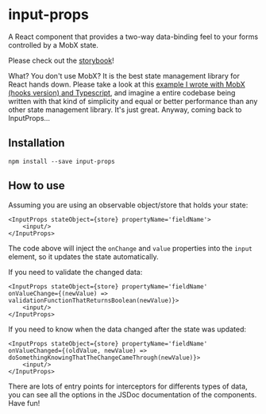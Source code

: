 # input-props
A React component that provides a two-way data-binding feel to your forms controlled by a MobX state. 

Please check out the [storybook](https://jpmtrabbold.github.io/input-props)!

What? You don't use MobX? It is the best state management library for React hands down. Please take a look at this [example I wrote with MobX (hooks version) and Typescript](https://github.com/jpmtrabbold/react-hooks-mobx-typescript-todo-list), and imagine a entire codebase being written with that kind of simplicity and equal or better performance than any other state management library. It's just great. Anyway, coming back to InputProps...

## Installation

```
npm install --save input-props
```

## How to use

Assuming you are using an observable object/store that holds your state:
```
<InputProps stateObject={store} propertyName='fieldName'>
    <input/>
</InputProps>
```

The code above will inject the `onChange` and `value` properties into the `input` element, so it updates the state automatically.

If you need to validate the changed data:
```
<InputProps stateObject={store} propertyName='fieldName' onValueChange={(newValue) => validationFunctionThatReturnsBoolean(newValue)}>
    <input/>
</InputProps>
```

If you need to know when the data changed after the state was updated:
```
<InputProps stateObject={store} propertyName='fieldName' onValueChanged={(oldValue, newValue) => doSomethingKnowingThatTheChangeCameThrough(newValue)}>
    <input/>
</InputProps>
```

There are lots of entry points for interceptors for differents types of data, you can see all the options in the JSDoc documentation of the components. Have fun!